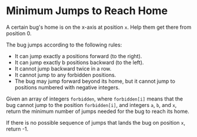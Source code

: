 # Minimum Jumps to Reach Home

A certain bug's home is on the x-axis at position `x`. Help them get there from position 0.

The bug jumps according to the following rules:

- It can jump exactly a positions forward (to the right).
- It can jump exactly b positions backward (to the left).
- It cannot jump backward twice in a row.
- It cannot jump to any forbidden positions.
- The bug may jump forward beyond its home, but it cannot jump to positions numbered with negative integers.

Given an array of integers `forbidden`, where `forbidden[i]` means that the bug cannot jump to the position `forbidden[i]`, and integers `a`, `b`, and `x`, return the minimum number of jumps needed for the bug to reach its home. 

If there is no possible sequence of jumps that lands the bug on position `x`, return -1.



